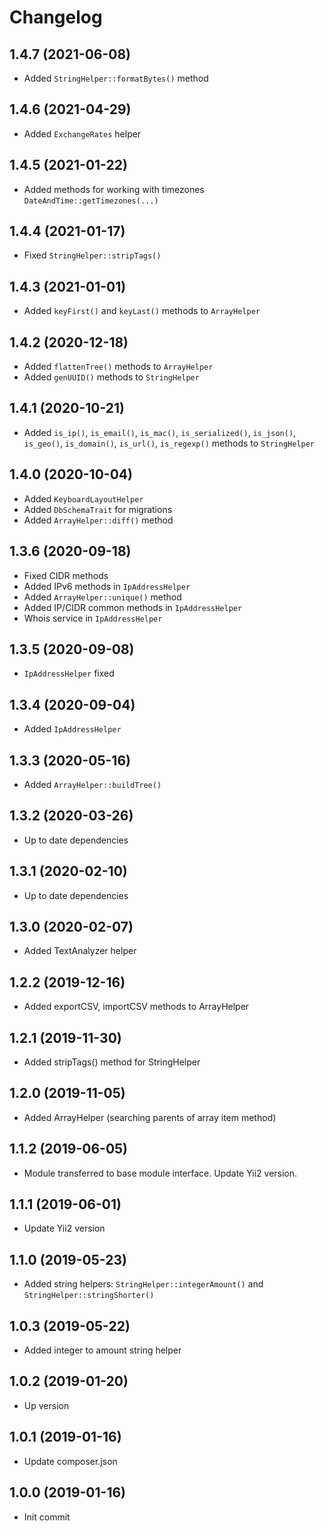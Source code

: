 Changelog
=========

## 1.4.7 (2021-06-08)
 * Added `StringHelper::formatBytes()` method

## 1.4.6 (2021-04-29)
 * Added `ExchangeRates` helper
 
## 1.4.5 (2021-01-22)
 * Added methods for working with timezones `DateAndTime::getTimezones(...)`
 
## 1.4.4 (2021-01-17)
 * Fixed `StringHelper::stripTags()`
 
## 1.4.3 (2021-01-01)
 * Added `keyFirst()` and `keyLast()` methods to `ArrayHelper`
 
## 1.4.2 (2020-12-18)
 * Added `flattenTree()` methods to `ArrayHelper`
 * Added `genUUID()` methods to `StringHelper`
   
## 1.4.1 (2020-10-21)
 * Added `is_ip()`, `is_email()`, `is_mac()`, `is_serialized()`, `is_json()`, `is_geo()`, `is_domain()`, 
   `is_url()`, `is_regexp()` methods to `StringHelper`
 
## 1.4.0 (2020-10-04)
 * Added `KeyboardLayoutHelper`
 * Added `DbSchemaTrait` for migrations
 * Added `ArrayHelper::diff()` method
 
## 1.3.6 (2020-09-18)
 * Fixed CIDR methods
 * Added IPv6 methods in `IpAddressHelper`
 * Added `ArrayHelper::unique()` method
 * Added IP/CIDR common methods in `IpAddressHelper`
 * Whois service in `IpAddressHelper`
 
## 1.3.5 (2020-09-08)
 * `IpAddressHelper` fixed
 
## 1.3.4 (2020-09-04)
 * Added `IpAddressHelper`
 
## 1.3.3 (2020-05-16)
 * Added `ArrayHelper::buildTree()`

## 1.3.2 (2020-03-26)
 * Up to date dependencies
 
## 1.3.1 (2020-02-10)
 * Up to date dependencies
 
## 1.3.0 (2020-02-07)
 * Added TextAnalyzer helper
 
## 1.2.2 (2019-12-16)
 * Added exportCSV, importCSV methods to ArrayHelper
 
## 1.2.1 (2019-11-30)
 * Added stripTags() method for StringHelper
 
## 1.2.0 (2019-11-05)
 * Added ArrayHelper (searching parents of array item method)

## 1.1.2 (2019-06-05)
 * Module transferred to base module interface. Update Yii2 version.
 
## 1.1.1 (2019-06-01)
 * Update Yii2 version
 
## 1.1.0 (2019-05-23)
 * Added string helpers: `StringHelper::integerAmount()` and `StringHelper::stringShorter()`
 
## 1.0.3 (2019-05-22)
 * Added integer to amount string helper
 
## 1.0.2 (2019-01-20)
 * Up version
 
## 1.0.1 (2019-01-16)
 * Update composer.json
 
## 1.0.0 (2019-01-16)
 * Init commit